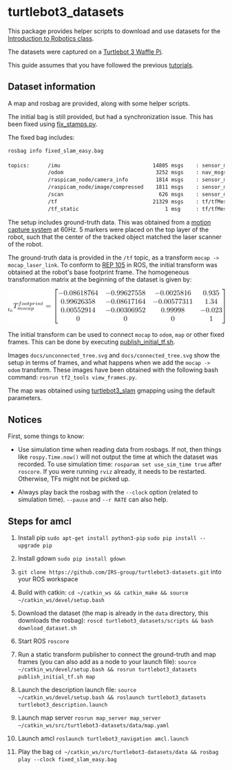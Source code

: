 # turtlebot3_datasets

This package provides helper scripts to download and use datasets for the [Introduction to Robotics class](https://IRS-group.github.io/introduction-robotics/).

The datasets were captured on a [Turtlebot 3 Waffle Pi](http://www.robotis.us/turtlebot-3-waffle-pi/).

This guide assumes that you have followed the previous [tutorials](https://IRS-group.github.io/introduction-robotics/).

## Dataset information

A map and rosbag are provided, along with some helper scripts.

The initial bag is still provided, but had a synchronization issue. This has been fixed using [fix_stamps.py](scripts/fix_stamps.py).

The fixed bag includes:

```bash
rosbag info fixed_slam_easy.bag

topics:      /imu                              14805 msgs    : sensor_msgs/Imu            
             /odom                              3252 msgs    : nav_msgs/Odometry          
             /raspicam_node/camera_info         1814 msgs    : sensor_msgs/CameraInfo     
             /raspicam_node/image/compressed    1811 msgs    : sensor_msgs/CompressedImage
             /scan                               626 msgs    : sensor_msgs/LaserScan      
             /tf                               21329 msgs    : tf/tfMessage               
             /tf_static                            1 msg     : tf/tfMessage
```

The setup includes ground-truth data. This was obtained from a [motion capture system](http://welcome.isr.tecnico.ulisboa.pt/isrobonet/) at 60Hz. 5 markers were placed on the top layer of the robot, such that the center of the tracked object matched the laser scanner of the robot.

The ground-truth data is provided in the `/tf` topic, as a transform `mocap -> mocap_laser_link`. To conform to [REP 105](http://www.ros.org/reps/rep-0105.html) in ROS, the initial transform was obtained at the robot's base footprint frame. The homogeneous transformation matrix at the beginning of the dataset is given by:

![transform](docs/gt_transform.svg)

The initial transform can be used to connect `mocap` to `odom`, `map` or other fixed frames. This can be done by executing [publish_initial_tf.sh](scripts/publish_initial_tf.sh).

Images `docs/unconnected_tree.svg` and `docs/connected_tree.svg` show the setup in terms of frames, and what happens when we add the `mocap -> odom` transform. These images have been obtained with the following bash command: `rosrun tf2_tools view_frames.py`.

The map was obtained using [turtlebot3\_slam](http://wiki.ros.org/turtlebot3_slam) gmapping using the default parameters.

## Notices

First, some things to know:

- Use simulation time when reading data from rosbags. If not, then things like `rospy.Time.now()` will not output the time at which the dataset was recorded. To use simulation time:
    `rosparam set use_sim_time true` after `roscore`. If you were running `rviz` already, it needs to be restarted. Otherwise, TFs might not be picked up.

- Always play back the rosbag with the `--clock` option (related to simulation time). `--pause` and `--r RATE` can also help.


## Steps for amcl

1. Install pip
    `sudo apt-get install python3-pip`
    `sudo pip install --upgrade pip`

2. Install gdown
    `sudo pip install gdown`

3. `git clone https://github.com/IRS-group/turtlebot3-datasets.git` into your ROS workspace

4. Build with catkin:
    `cd ~/catkin_ws && catkin_make && source ~/catkin_ws/devel/setup.bash`

5. Download the dataset (the map is already in the `data` directory, this downloads the rosbag):
    `roscd turtlebot3_datasets/scripts && bash download_dataset.sh`
    
6. Start ROS
    `roscore`

7. Run a static transform publisher to connect the ground-truth and map frames (you can also add as a node to your launch file):
    `source ~/catkin_ws/devel/setup.bash && rosrun turtlebot3_datasets publish_initial_tf.sh map`

8. Launch the description launch file:
    `source ~/catkin_ws/devel/setup.bash && roslaunch turtlebot3_datasets turtlebot3_description.launch`

9. Launch map server 
    `rosrun map_server map_server ~/catkin_ws/src/turtlebot3-datasets/data/map.yaml`

10. Launch amcl
    `roslaunch turtlebot3_navigation amcl.launch`

11. Play the bag
    `cd ~/catkin_ws/src/turtlebot3-datasets/data && rosbag play --clock fixed_slam_easy.bag`
